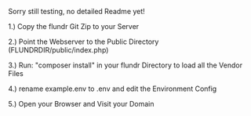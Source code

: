Sorry still testing, no detailed Readme yet!

1.) Copy the flundr Git Zip to your Server

2.) Point the Webserver to the Public Directory (FLUNDRDIR/public/index.php)

3.) Run: "composer install" in your flundr Directory to load all the Vendor Files

4.) rename example.env to .env and edit the Environment Config

5.) Open your Browser and Visit your Domain
